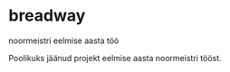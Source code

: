 # breadway
noormeistri eelmise aasta töö

Poolikuks jäänud projekt eelmise aasta noormeistri tööst.

